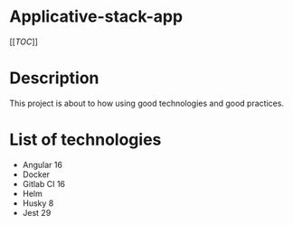# Applicative-stack-app

[[_TOC_]]

# Description
This project is about to how using good technologies and good practices.

# List of technologies

- Angular 16
- Docker 
- Gitlab CI 16
- Helm
- Husky 8
- Jest 29
